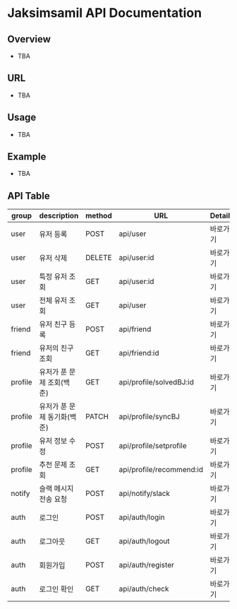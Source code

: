 # Jaksimsamil API Documentation

## Overview

- TBA

## URL

- TBA

## Usage

- TBA

## Example

- TBA

## API Table

| group   | description                 | method | URL                      | Detail   | Auth      |
| ------- | --------------------------- | ------ | ------------------------ | -------- | --------- |
| user    | 유저 등록                   | POST   | api/user                 | 바로가기 | JWT Token |
| user    | 유저 삭제                   | DELETE | api/user:id              | 바로가기 | JWT Token |
| user    | 특정 유저 조회              | GET    | api/user:id              | 바로가기 | None      |
| user    | 전체 유저 조회              | GET    | api/user                 | 바로가기 | JWT Token |
| friend  | 유저 친구 등록              | POST   | api/friend               | 바로가기 | JWT Token |
| friend  | 유저의 친구 조회            | GET    | api/friend:id            | 바로가기 | None      |
| profile | 유저가 푼 문제 조회(백준)   | GET    | api/profile/solvedBJ:id  | 바로가기 | None      |
| profile | 유저가 푼 문제 동기화(백준) | PATCH  | api/profile/syncBJ       | 바로가기 | None      |
| profile | 유저 정보 수정              | POST   | api/profile/setprofile   | 바로가기 | JWT TOKEN |
| profile | 추천 문제 조회              | GET    | api/profile/recommend:id | 바로가기 | None      |
| notify  | 슬랙 메시지 전송 요청       | POST   | api/notify/slack         | 바로가기 | Jwt Token |
| auth    | 로그인                      | POST   | api/auth/login           | 바로가기 | None      |
| auth    | 로그아웃                    | GET    | api/auth/logout          | 바로가기 | JWT Token |
| auth    | 회원가입                    | POST   | api/auth/register        | 바로가기 | None      |
| auth    | 로그인 확인                 | GET    | api/auth/check           | 바로가기 | None      |
